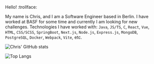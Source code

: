 Hello! :trollface:

My name is Chris, and I am a Software Engineer based in Berlin. I have worked at BASF for some time and currently I am looking for new challenges.
Technologies I have worked with: `Java`, `JS/TS`, `C`, `React`, `Vue`, `HTML`, `CSS/SCSS`, `SpringBoot`, `Next.js`, `Node.js`, `Express.js`, `MongoDB`, `PostgreSQL`, `Docker`, `Webpack`, `Vite`, etc.

![Chris' GitHub stats](https://github-readme-stats.vercel.app/api?username=chrizzlekicks&show_icons=true&theme=tokyonight)

![Top Langs](https://github-readme-stats.vercel.app/api/top-langs/?username=chrizzlekicks&layout=compact&langs_count=8)
